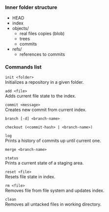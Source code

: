 ### Inner folder structure

- HEAD
- index
- objects/
    - real files copies (blob)
    - trees
    - commits
- refs/
    - references to commits

### Commands list

`init <folder>`  
Initializes a repository in a given folder.

`add <file>`  
Adds current file state to the index.

`commit <message>`  
Creates new commit from current index.

`branch [-d] <branch-name>`

`checkout (<commit-hash> | <branch-name>)`

`log`  
Prints a history of commits up until current one.

`merge <branch-name>`

`status`  
Prints a current state of a staging area.

`reset <file>`  
Resets file state in index.

`rm <file>`  
Removes file from file system and updates index.

`clean`  
Removes all untacked files in working directory.